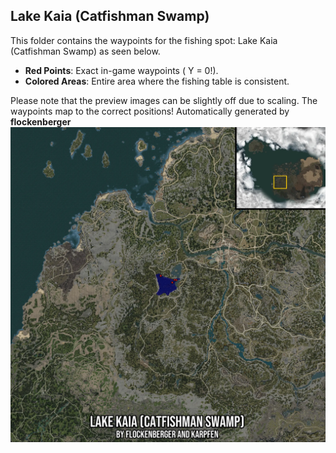 ## Lake Kaia (Catfishman Swamp)
This folder contains the waypoints for the fishing spot: Lake Kaia (Catfishman Swamp) as seen below.

- **Red Points**: Exact in-game waypoints ( Y = 0!).
- **Colored Areas**: Entire area where the fishing table is consistent.

Please note that the preview images can be slightly off due to scaling. The waypoints map to the correct positions!
Automatically generated by **flockenberger**
![preview_Lake Kaia (Catfishman Swamp)](./Preview.webp)